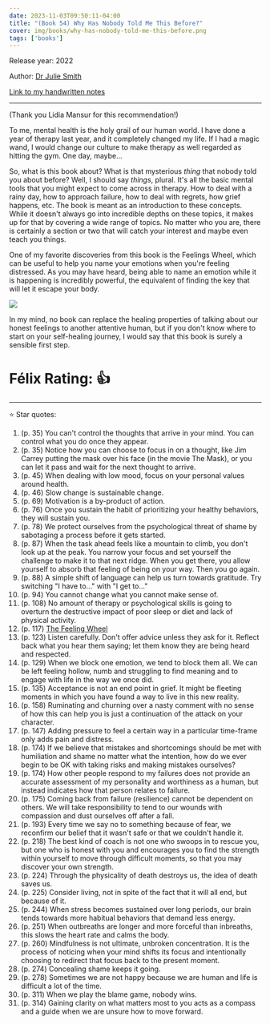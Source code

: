 ```yaml
---
date: 2023-11-03T09:50:11-04:00
title: "(Book 54) Why Has Nobody Told Me This Before?"
cover: img/books/why-has-nobody-told-me-this-before.png
tags: ['books']
---
```


Release year: 2022

Author: [Dr Julie Smith](https://www.drjulie.uk/)

[Link to my handwritten notes](https://drive.google.com/file/d/1Z5wm0zN5Yzu9XJMW_mt9Ezm0JDSCXx8i/view?usp=sharing)

---

(Thank you Lidia Mansur for this recommendation!)

To me, mental health is the holy grail of our human world. I have done a year of
therapy last year, and it completely changed my life. If I had a magic
wand, I would change our culture to make therapy as well regarded as
hitting the gym. One day, maybe...

So, what is this book about? What is that mysterious *thing* that nobody
told you about before? Well, I should say *things*, plural. It's all the basic mental tools that you
might expect to come across in therapy. How to deal with a rainy day,
how to approach failure, how to deal with regrets, how grief happens,
etc. The book is meant as an introduction to these concepts. While it
doesn't always go into incredible depths on these topics,  it
makes up for that by covering a wide range of topics. No matter who
you are, there is certainly a section or two that will catch your
interest and maybe even teach you things.

One of my favorite discoveries from this book is the Feelings Wheel,
which can be useful to help you name your emotions when you're feeling
distressed. As you may have heard, being able to name an emotion while
it is happening is incredibly powerful, the equivalent of finding the
key that will let it escape your body.

![](/img/feeling-wheel.jpeg)

In my mind, no book can replace the healing properties of talking about
our honest feelings to another attentive human, but if you don't know
where to start on your self-healing journey, I would say that this book
is surely a sensible first step.

# Félix Rating: 👍

---

:star: Star quotes:

1. (p. 35) You can't control the thoughts that arrive in your mind. You can
   control what you do once they appear.
1. (p. 35) Notice how you can choose to focus in on a thought, like Jim
   Carrey putting the mask over his face (in the movie The Mask), or you
   can let it pass and wait for the next thought to arrive.
1. (p. 45) When dealing with low mood, focus on your personal values around
   health.
1. (p. 46) Slow change is sustainable change.
1. (p. 69) Motivation is a by-product of action.
1. (p. 76) Once you sustain the habit of prioritizing your healthy
   behaviors, they will sustain you.
1. (p. 78) We protect ourselves from the psychological threat of shame
   by sabotaging a process before it gets started.
1. (p. 87) When the task ahead feels like a mountain to climb, you don't
   look up at the peak. You narrow your focus and set yourself the
   challenge to make it to that next ridge. When you get there, you
   allow yourself to absorb that feeling of being on your way. Then you
   go again.
1. (p. 88) A simple shift of language can help us turn towards
   gratitude. Try switching "I have to..." with "I get to..."
1. (p. 94) You cannot change what you cannot make sense of.
1. (p. 108) No amount of therapy or psychological skills is going to
   overturn the destructive impact of poor sleep or diet and lack of
   physical activity.
1. (p. 117) [The Feeling Wheel](/img/feeling-wheel.jpeg)
1. (p. 123) Listen carefully. Don't offer advice unless they ask for it.
   Reflect back what you hear them saying; let them know they are being
   heard and respected.
1. (p. 129) When we block one emotion, we tend to block them all. We can
   be left feeling hollow, numb and struggling to find meaning and to
   engage with life in the way we once did.
1. (p. 135) Acceptance is not an end point in grief. It might be
   fleeting moments in which you have found a way to live in this new
   reality.
1. (p. 158) Ruminating and churning over a nasty comment with no sense
   of how this can help you is just a continuation of the attack on your
   character.
1. (p. 147) Adding pressure to feel a certain way in a particular
   time-frame only adds pain and distress.
1. (p. 174) If we believe that mistakes and shortcomings should be met
   with humiliation and shame no matter what the intention, how do we
   ever begin to be OK with taking risks and making mistakes ourselves?
1. (p. 174) How other people respond to my failures does not provide an
   accurate assessment of my personality and worthiness as a human, but
   instead indicates how that person relates to failure.
1. (p. 175) Coming back from failure (resilience) cannot be dependent on others. We
   will take responsibility to tend to our wounds with compassion and
   dust ourselves off after a fall.
1. (p. 193) Every time we say no to something because of fear, we
   reconfirm our belief that it wasn't safe or that we couldn't handle
   it.
1. (p. 218) The best kind of coach is not one who swoops in to rescue
   you, but one who is honest with you and encourages you to find the
   strength within yourself to move through difficult moments, so that
   you may discover your own strength.
1. (p. 224) Through the physicality of death destroys us, the idea of
   death saves us.
1. (p. 225) Consider living, not in spite of the fact that it will all
   end, but because of it.
1. (p. 244) When stress becomes sustained over long periods, our brain
   tends towards more habitual behaviors that demand less energy.
1. (p. 251) When outbreaths are longer and more forceful than inbreaths,
   this slows the heart rate and calms the body.
1. (p. 260) Mindfulness is not ultimate, unbroken concentration. It is
   the process of noticing when your mind shifts its focus and
   intentionally choosing to redirect that focus back to the present
   moment.
1. (p. 274) Concealing shame keeps it going.
1. (p. 278) Sometimes we are not happy because we are human and life is
   difficult a lot of the time.
1. (p. 311) When we play the blame game, nobody wins.
1. (p. 314) Gaining clarity on what matters most to you acts as a
   compass and a guide when we are unsure how to move forward.
